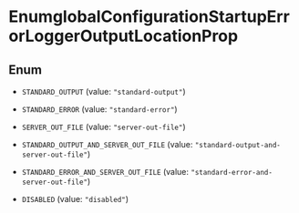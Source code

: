 

# EnumglobalConfigurationStartupErrorLoggerOutputLocationProp

## Enum


* `STANDARD_OUTPUT` (value: `"standard-output"`)

* `STANDARD_ERROR` (value: `"standard-error"`)

* `SERVER_OUT_FILE` (value: `"server-out-file"`)

* `STANDARD_OUTPUT_AND_SERVER_OUT_FILE` (value: `"standard-output-and-server-out-file"`)

* `STANDARD_ERROR_AND_SERVER_OUT_FILE` (value: `"standard-error-and-server-out-file"`)

* `DISABLED` (value: `"disabled"`)



